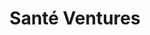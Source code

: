 ---
layout: firm_page
title: "Santé Ventures"
id: "sante.com"
permalink: "/santventuressante.com/"
website: "https://sante.com"
offices: "Austin (United States), Boston (United States)"
investment_stages: "Series A, Series B, Series C"
portfolio_companies: ""
portfolio_link: "https://sante.com/portfolio"
investment_markets: "Biotech, Medtech, Healthtech"
founded_year: "2006"
description: "Santé is an investment firm combining healthcare industry experience with scientific and technology expertise. They pursue innovative opportunities in science, medicine, and technology, focusing on improving lives and generating returns through both private and public investments."
linkedin: "https://www.linkedin.com/company/sante-ventures/"
twitter: ""
instagram: ""
team_page: "https://sante.com/team"
investor_type: "Venture Capital"
crunchbase: "https://www.crunchbase.com/organization/sante-ventures"
pitchbook: "https://pitchbook.com/profiles/investor/11456-92"

# SEO Optimization
meta_title: "Santé Ventures - VC Firm - projectstartups.com"
meta_description: "Santé Ventures, Santé is an investment firm combining healthcare industry experience with scientific and technology expertise. They pursue innovative opportunities in..."
meta_keywords: "Santé Ventures, Biotech, Medtech, Healthtech, VC firm, venture capital, startup investor, projectstartups.com"
canonical_url: "https://vc.projectstartups.com/santventuressante.com/"
---